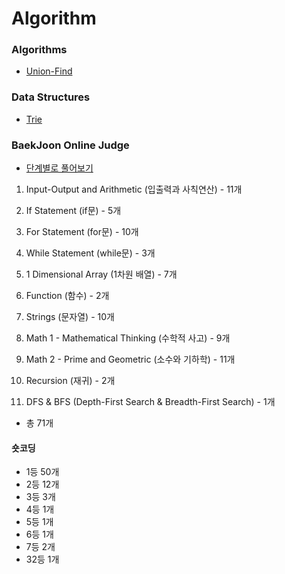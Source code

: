 # Algorithm

### Algorithms

- [Union-Find](https://github.com/YangJinMo/Algorithm/tree/master/Algorithms/Searching/Union-Find)

### Data Structures

- [Trie](https://github.com/YangJinMo/Algorithm/tree/master/Data%20structures/Trees/Trie)

### BaekJoon Online Judge

- [단계별로 풀어보기](https://github.com/YangJinMo/Algorithm/tree/master/BaekJoon%20Online%20Judge/BaekJoon%20Online%20Judge)

01. Input-Output and Arithmetic (입출력과 사칙연산) - 11개
02. If Statement (if문) - 5개
03. For Statement (for문) - 10개
04. While Statement (while문) - 3개
05. 1 Dimensional Array (1차원 배열) - 7개
06. Function (함수) - 2개
07. Strings (문자열) - 10개
08. Math 1 - Mathematical Thinking (수학적 사고) - 9개
09. Math 2 - Prime and Geometric (소수와 기하학) - 11개
10. Recursion (재귀) - 2개

24. DFS & BFS (Depth-First Search & Breadth-First Search) - 1개

 - 총 71개

#### 숏코딩

- 1등 50개
- 2등 12개
- 3등 3개
- 4등 1개
- 5등 1개
- 6등 1개
- 7등 2개
- 32등 1개
